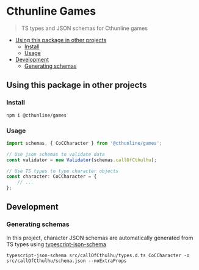 # Cthunline Games

> TS types and JSON schemas for Cthunline games

* [Using this package in other projects](#using-this-package-in-other-projects)
    * [Install](#install)
    * [Usage](#usage)
* [Development](#development)
    * [Generating schemas](#generating-schemas)

## Using this package in other projects

### Install

```shell
npm i @cthunline/games
```

### Usage

```typescript
import schemas, { CoCCharacter } from '@cthunline/games';

// Use json schemas to validate data
const validator = new Validator(schemas.callOfCthulhu);

// Use TS types to type character objects
const character: CoCCharacter = {
    // ...
};
```

## Development

### Generating schemas

In this project, character JSON schemas are automatically generated from TS types using [typescript-json-schema](https://github.com/YousefED/typescript-json-schema)

```shell
typescript-json-schema src/callOfCthulhu/types.d.ts CoCCharacter -o src/callOfCthulhu/schema.json --noExtraProps
```
